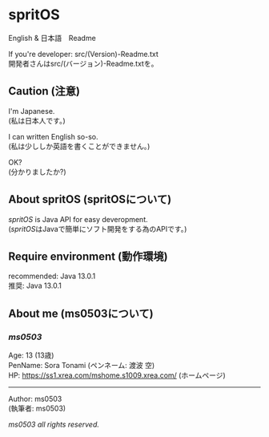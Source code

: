# spritOS
English & 日本語　Readme

If you're developer: src/(Version)-Readme.txt  
開発者さんはsrc/(バージョン)-Readme.txtを。
## Caution (注意)
I'm Japanese.  
(私は日本人です。)

I can written English so-so.  
(私は少ししか英語を書くことができません。)

OK?  
(分かりましたか?)
## About spritOS (spritOSについて)
*spritOS* is Java API for easy deveropment.  
(*spritOS*はJavaで簡単にソフト開発をする為のAPIです。)
## Require environment (動作環境)
recommended: Java 13.0.1  
推奨: Java 13.0.1
## About me (ms0503について)
### *ms0503*
Age: 13 (13歳)  
PenName: Sora Tonami (ペンネーム: 渡波 空)  
HP: https://ss1.xrea.com/mshome.s1009.xrea.com/ (ホームページ)
- - -
Author: ms0503  
(執筆者: ms0503)

_ms0503 all rights reserved._